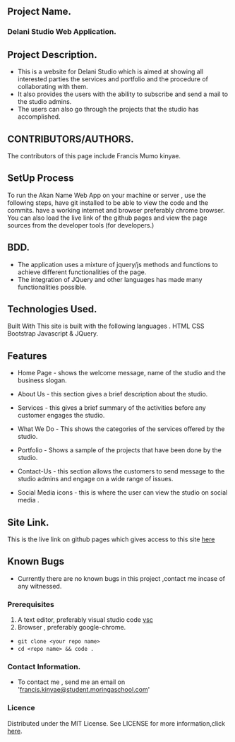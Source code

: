 ## Project Name.
### Delani Studio Web Application.

## Project Description.
- This is a website for Delani Studio which is aimed at showing all interested parties
 the services and portfolio and the procedure of collaborating with them.
- It also provides the users with the ability to subscribe and send a mail to the studio admins.
- The users can also go through the projects that the studio has accomplished.



## CONTRIBUTORS/AUTHORS. 
The contributors of this page include Francis Mumo kinyae.

## SetUp Process 
To run the Akan Name Web App on your machine or server , use the following steps,
 have git installed to be able to view the code and the commits.
 have a working internet and browser preferably chrome browser.
 You can also load the live link of the github pages and view the page sources from the developer tools (for developers.)

 ## BDD.
 - The application uses a mixture of jquery/js methods and functions to achieve different functionalities of the page.
 - The integration of JQuery and other languages has made many functionalities possible.

## Technologies Used.
Built With This site is built with the following languages . HTML CSS Bootstrap Javascript & JQuery.

## Features 
* Home Page  - shows the welcome message, name of the studio and the business slogan.

* About Us - this section gives a brief description about the studio.

* Services - this gives a brief summary of the activities before any customer engages the studio.

* What We Do - This shows the categories of the services offered by the studio.

* Portfolio - Shows a sample of the projects that have been done by the studio.

* Contact-Us - this section allows the customers to send message to the studio admins and engage on a wide range of issues.

* Social Media icons - this is where the user can view the studio on social media .



## Site Link.

This is the live link on github pages which gives access to this site  [here]()

## Known Bugs
- Currently there are no known bugs in this project ,contact me incase of any witnessed.



### Prerequisites
1. A text editor, preferably visual studio code [vsc](https://code.visualstudio.com/)
2. Browser , preferably google-chrome.

- `git clone <your repo name>`
- `cd <repo name> && code .`

### Contact Information.
- To contact me , send me an email on 'francis.kinyae@student.moringaschool.com'

### Licence
Distributed under the MIT License. See LICENSE for more information,click 
[here](https://github.com/fkinyae/delani-studio/blob/master/LICENSE).